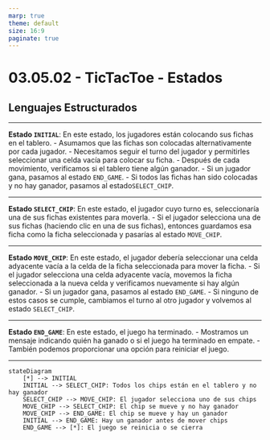 ```yaml
---
marp: true
theme: default
size: 16:9
paginate: true
---
```


# 03.05.02 -  TicTacToe - Estados

## Lenguajes Estructurados

---

**Estado `INITIAL`**: En este estado, los jugadores están colocando sus fichas en el tablero.
    - Asumamos que las fichas son colocadas alternativamente por cada jugador.
    - Necesitamos seguir el turno del jugador y permitirles seleccionar una celda vacía para colocar su ficha.
    - Después de cada movimiento, verificamos si el tablero tiene algún ganador.
    - Si un jugador gana, pasamos al estado `END_GAME`.
    - Si todos las fichas han sido colocadas y no hay ganador, pasamos al estado`SELECT_CHIP`.

---

**Estado `SELECT_CHIP`**: En este estado, el jugador cuyo turno es, seleccionaría una de sus fichas existentes para moverla. 
    - Si el jugador selecciona una de sus fichas (haciendo clic en una de sus fichas), entonces guardamos esa ficha como la ficha seleccionada y pasarías al estado `MOVE_CHIP`.

---

**Estado `MOVE_CHIP`**: En este estado, el jugador debería seleccionar una celda adyacente vacía a la celda de la ficha seleccionada para mover la ficha.
    - Si el jugador selecciona una celda adyacente vacía, movemos la ficha seleccionada a la nueva celda y verificamos nuevamente si hay algún ganador.
     - Si un jugador gana, pasamos al estado `END_GAME`.
     - Si ninguno de estos casos se cumple, cambiamos el turno al otro jugador y volvemos al estado `SELECT_CHIP`.

---

**Estado `END_GAME`**: En este estado, el juego ha terminado.
    - Mostramos un mensaje indicando quién ha ganado o si el juego ha terminado en empate.
    - También podemos proporcionar una opción para reiniciar el juego.
  
---

```mermaid
stateDiagram
    [*] --> INITIAL
    INITIAL --> SELECT_CHIP: Todos los chips están en el tablero y no hay ganador
    SELECT_CHIP --> MOVE_CHIP: El jugador selecciona uno de sus chips
    MOVE_CHIP --> SELECT_CHIP: El chip se mueve y no hay ganador
    MOVE_CHIP --> END_GAME: El chip se mueve y hay un ganador
    INITIAL --> END_GAME: Hay un ganador antes de mover chips
    END_GAME --> [*]: El juego se reinicia o se cierra

```


